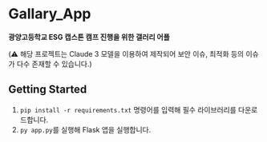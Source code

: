 # Gallary_App
**광양고등학교 ESG 캡스톤 캠프 진행을 위한 갤러리 어플**

(⚠️ 해당 프로젝트는 Claude 3 모델을 이용하여 제작되어 보안 이슈, 최적화 등의 이슈가 다수 존재할 수 있습니다.)
## Getting Started
1. `pip install -r requirements.txt` 명령어를 입력해 필수 라이브러리를 다운로드합니다.
2. `py app.py`를 실행해 Flask 앱을 실행합니다.
